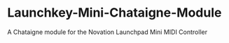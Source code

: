 # Launchkey-Mini-Chataigne-Module
A Chataigne module for the Novation Launchpad Mini MIDI Controller
